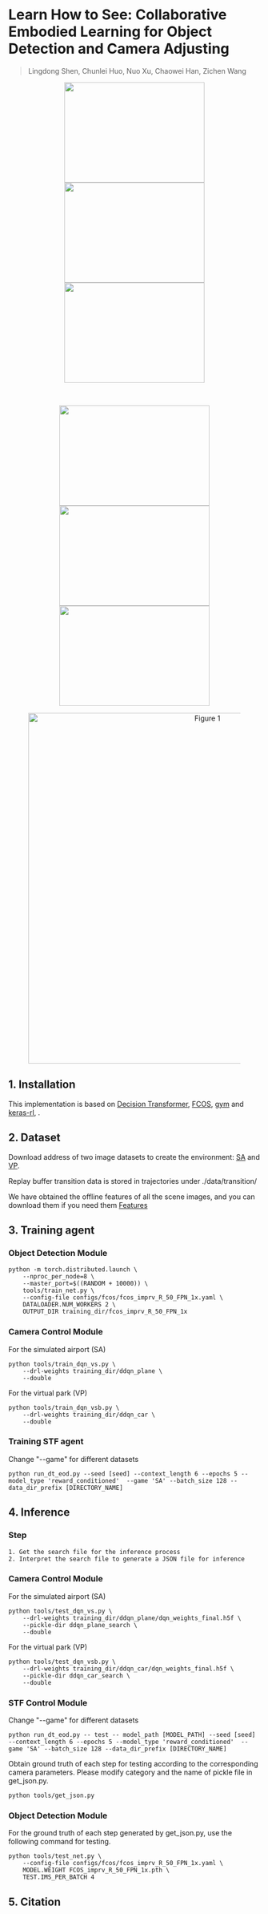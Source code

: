 # Learn How to See: Collaborative Embodied Learning for Object Detection and Camera Adjusting


> Lingdong Shen, Chunlei Huo, Nuo Xu, Chaowei Han, Zichen Wang

<p align="center" >
<img src="./img/car_1.gif" width="280" height="200">
<img src="./img/car_2.gif" width="280" height="200">
<img src="./img/car_3.gif" width="280" height="200">
</p>
<br>
<p align="center" >
<img src="./img/plane_1.gif" width="300" height="200">
<img src="./img/plane_2.gif" width="300" height="200">
<img src="./img/plane_3.gif" width="300" height="200">
</p>

<figure>
<p align="center" >
<img src='./img/model.png' width=700 alt="Figure 1"/>
</p>
</figure>

## 1. Installation
This implementation is based on [Decision Transformer](https://sites.google.com/berkeley.edu/decision-transformer), [FCOS](https://github.com/tianzhi0549/FCOS), [gym](https://github.com/openai/gym) and [keras-rl](https://github.com/keras-rl/keras-rl), .

## 2. Dataset
Download address of two image datasets to create the environment: [SA](https://www.dropbox.com/s/jwusmkq90t0cq5f/SA.zip?dl=0) and [VP](https://www.dropbox.com/s/4jmdbpy0lbnyddn/VP.zip?dl=0).

Replay buffer transition data is stored in trajectories under ./data/transition/

We have obtained the offline features of all the scene images, and you can download them if you need them [Features](https://www.dropbox.com/scl/fi/bjuyq4e4tcl86qln46c52/features.7z?rlkey=giaqpqomh0by508z10bd84vr7&dl=0)

## 3. Training agent

### Object Detection Module

    python -m torch.distributed.launch \
        --nproc_per_node=8 \
        --master_port=$((RANDOM + 10000)) \
        tools/train_net.py \
        --config-file configs/fcos/fcos_imprv_R_50_FPN_1x.yaml \
        DATALOADER.NUM_WORKERS 2 \
        OUTPUT_DIR training_dir/fcos_imprv_R_50_FPN_1x

### Camera Control Module
For the simulated airport (SA)

    python tools/train_dqn_vs.py \
        --drl-weights training_dir/ddqn_plane \
        --double

For the virtual park (VP)

    python tools/train_dqn_vsb.py \
        --drl-weights training_dir/ddqn_car \
        --double
        
### Training STF agent
Change "--game" for different datasets

    python run_dt_eod.py --seed [seed] --context_length 6 --epochs 5 --model_type 'reward_conditioned'  --game 'SA' --batch_size 128 --data_dir_prefix [DIRECTORY_NAME]

## 4. Inference
### Step
    1. Get the search file for the inference process
    2. Interpret the search file to generate a JSON file for inference
### Camera Control Module
For the simulated airport (SA)

    python tools/test_dqn_vs.py \
        --drl-weights training_dir/ddqn_plane/dqn_weights_final.h5f \
        --pickle-dir ddqn_plane_search \
        --double

For the virtual park (VP)

    python tools/test_dqn_vsb.py \
        --drl-weights training_dir/ddqn_car/dqn_weights_final.h5f \
        --pickle-dir ddqn_car_search \
        --double
### STF Control Module
Change "--game" for different datasets
    
    python run_dt_eod.py -- test -- model_path [MODEL_PATH] --seed [seed] --context_length 6 --epochs 5 --model_type 'reward_conditioned'  --game 'SA' --batch_size 128 --data_dir_prefix [DIRECTORY_NAME]

    
Obtain ground truth of each step for testing according to the corresponding camera parameters. Please modify category and the name of pickle file in get_json.py.

    python tools/get_json.py

### Object Detection Module
For the ground truth of each step generated by get_json.py, use the following command for testing.

    python tools/test_net.py \
        --config-file configs/fcos/fcos_imprv_R_50_FPN_1x.yaml \
        MODEL.WEIGHT FCOS_imprv_R_50_FPN_1x.pth \
        TEST.IMS_PER_BATCH 4
## 5. Citation

```
```
